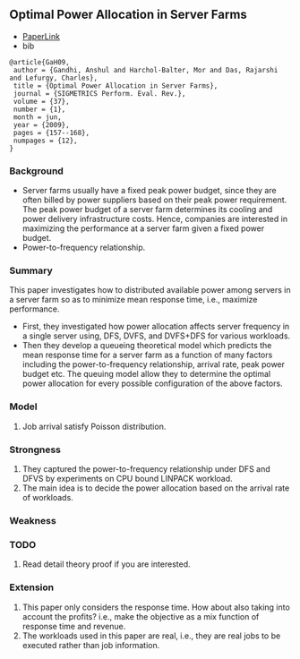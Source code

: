 Optimal Power Allocation in Server Farms
---

- [PaperLink](http://www3.cs.stonybrook.edu/~anshul/sigmetrics_2009_tech.pdf)
- bib
```
@article{GaH09,
 author = {Gandhi, Anshul and Harchol-Balter, Mor and Das, Rajarshi and Lefurgy, Charles},
 title = {Optimal Power Allocation in Server Farms},
 journal = {SIGMETRICS Perform. Eval. Rev.},
 volume = {37},
 number = {1},
 month = jun,
 year = {2009},
 pages = {157--168},
 numpages = {12},
} 
```

### Background
- Server farms usually have a fixed peak power budget, since they are often billed by power suppliers based on their peak power requirement. The peak power budget of a server farm determines its cooling and power delivery infrastructure costs. Hence, companies are interested in maximizing the performance at a server farm given a fixed power budget.
- Power-to-frequency relationship.

### Summary
This paper investigates how to distributed available power among servers in a server farm so as to minimize mean response time, i.e., maximize performance.
- First, they investigated how power allocation affects server frequency in a single server using, DFS, DVFS, and DVFS+DFS for various workloads.
- Then they develop a queueing theoretical model which predicts the mean response time for a server farm as a function of many factors including the power-to-frequency relationship, arrival rate, peak power budget etc. The queuing model allow they to determine the optimal power allocation for every possible configuration of the above factors. 

### Model
1. Job arrival satisfy Poisson distribution.

### Strongness
1. They captured the power-to-frequency relationship under DFS and DFVS by experiments on CPU bound LINPACK workload.
2. The main idea is to decide the power allocation based on the arrival rate of workloads.

### Weakness

### TODO
1. Read detail theory proof if you are interested.

### Extension
1. This paper only considers the response time. How about also taking into account the profits? i.e., make the objective as a mix function of response time and revenue.
2. The workloads used in this paper are real, i.e., they are real jobs to be executed rather than job information.
